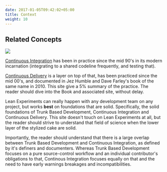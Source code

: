 ```yaml
---
date: 2017-01-05T09:42:02+05:00
title: Context
weight: 10
---
```


## Related Concepts

![](/images/layer_cake.png)

[Continuous Integration](/continuous-integration/) has been in practice since the
mid 90's in its modern incarnation (integrating to a shared codeline frequently, and 
testing that).

[Continuous Delivery](/continuous-delivery/) is a layer on top of that, has been practiced since the mid 00's, and 
documented in Jez Humble and Dave Farley's book of the same name in 2010.  This site give a 5% summary of the 
practice. The reader should dive into the Book and associated site, without delay.

Lean Experiments can really happen with any development team on any project, but works **best** on foundations that 
are solid. Specifically, the solid foundations of Trunk Based Development, Continuous Integration and Continuous
Delivery. This site doesn't touch on Lean Experiments at all, but the reader should strive to understand that field
of science when the lower layer of the stylized cake are solid.

Importantly, the reader should understand that there is a large overlap between Trunk Based Development and 
Continuous Integration, as defined by it's definers and documenters. Whereas Trunk Based Development focuses on a
pure source-control workflow and an individual contributor's obligations to that, Continous Integration focuses 
equally on that and the need to have early warnings breakages and incompatibilities.